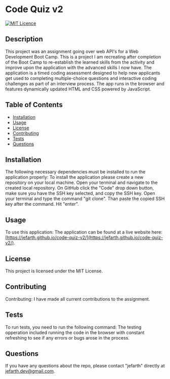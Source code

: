 # Code Quiz v2

[![MIT Licence](https://badges.frapsoft.com/os/mit/mit.png?v=103)](https://opensource.org/licenses/mit-license.php)

## Description

This project was an assignment going over web API's for a Web Development Boot Camp. This is a project I am recreating after completion of the Boot Camp to re-establish the learned skills from the activity and improve upon the application with the advanced skills I now have. The application is a timed coding assessment designed to help new applicants get used to completing multiple-choice questions and interactive coding challenges as part of an interview process. The app runs in the browser and features dynamically updated HTML and CSS powered by JavaScript.

## Table of Contents

- [Installation](#installation)
- [Usage](#usage)
- [License](#license)
- [Contributing](#contributing)
- [Tests](#tests)
- [Questions](#questions)

## Installation

The following necessary dependencies must be installed to run the application properly: To install the application please create a new repository on your local machine. Open your terminal and navigate to the created local repository. On GitHub click the "Code" drop down button, make sure you have the SSH key selected, and copy the SSH key. Open your terminal and type the command "git clone". Than paste the copied SSH key after the command. Hit "enter".

## Usage

To use this application: The application can be found at a live website here: [https://jefarth.github.io/code-quiz-v2/](https://jefarth.github.io/code-quiz-v2/).

## License

This project is licensed under the MIT License.

## Contributing

Contributing: I have made all current contributions to the assignment.


## Tests

To run tests, you need to run the following command: The testing opperation included running the code in the browser with constant refreshing to see if any errors or bugs arose in the process.

## Questions

If you have any questions about the repo, please contact "jefarth" directly at jefarth.dev@gmail.com.
